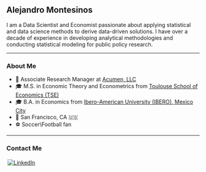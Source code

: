 ## Alejandro Montesinos 

I am a Data Scientist and Economist passionate about applying statistical and data science methods to derive data-driven solutions. I have over a decade of experience in developing analytical methodologies and conducting statistical modeling for public policy research.

---
### About Me
- 🏢 Associate Research Manager at [Acumen, LLC](https://www.acumenllc.com)
- :mortar_board: M.S. in Economic Theory and Econometrics from [Toulouse School of Economics (TSE)](https://www.tse-fr.eu)
- :mortar_board: B.A. in Economics from [Ibero-American University (IBERO), Mexico City](https://ibero.mx/about-ibero) 
- :round_pushpin: San Francisco, CA 🇺🇸
- :soccer: Soccer\Football fan

---
### Contact Me
<p align="left">
  <a href="https://www.linkedin.com/in/alejandro-montesinos/">
    <img src="https://raw.githubusercontent.com/MikeCodesDotNET/MikeCodesDotNET/a8abbf37441f3253f74ea255a47f289208d7568c/Resources/linkedIn.svg" alt="LinkedIn" style="vertical-align:top; margin:3px">
  </a>
</p>

